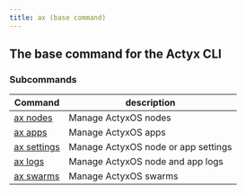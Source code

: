 ```yaml
---
title: ax (base command)
---
```


## The base command for the Actyx CLI

### Subcommands

Command                      | description|
-----------------------------|------------|
[ax nodes](nodes/nodes) | Manage ActyxOS nodes |
[ax apps](apps/apps) | Manage ActyxOS apps |
[ax settings](settings/settings)   | Manage ActyxOS node or app settings |
[ax logs](logs/logs) | Manage ActyxOS node and app logs |
[ax swarms](swarms/swarms) | Manage ActyxOS swarms |
